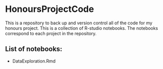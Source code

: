 # HonoursProjectCode

This is a repository to back up and version control all of the code for my honours project.
This is a collection of  R-studio notebooks. The notebooks correspond to each project in the repository.

## List of notebooks:
-  DataExploration.Rmd
